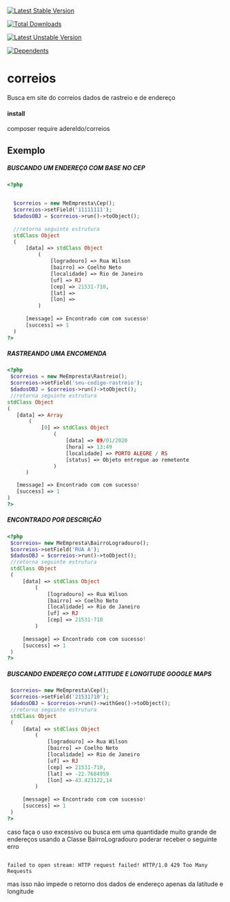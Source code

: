 
[![Latest Stable Version](https://poser.pugx.org/adereldo/correios/v)](//packagist.org/packages/adereldo/correios)

[![Total Downloads](https://poser.pugx.org/adereldo/correios/downloads)](//packagist.org/packages/adereldo/correios)

[![Latest Unstable Version](https://poser.pugx.org/adereldo/correios/v/unstable)](//packagist.org/packages/adereldo/correios)

[![Dependents](https://poser.pugx.org/adereldo/correios/dependents)](//packagist.org/packages/adereldo/correios)

# correios
Busca em site do correios dados de rastreio e de endereço

#### install
 composer require adereldo/correios
## Exemplo
##### BUSCANDO  UM ENDEREÇ0 COM BASE NO CEP
```PHP
<?php

 
  $correios = new MeEmpresta\Cep();
  $correios->setField('11111111');
  $dadosOBJ = $correios->run()->toObject();
  
  //retorna seguinte estrutura
  stdClass Object
  (
      [data] => stdClass Object
          (
              [logradouro] => Rua Wilson 
              [bairro] => Coelho Neto 
              [localidade] => Rio de Janeiro
              [uf] => RJ 
              [cep] => 21531-710,
              [lat] => 
              [lon] =>
          )
  
      [message] => Encontrado com com sucesso!
      [success] => 1
  )
?>
```

 ##### RASTREANDO UMA ENCOMENDA
 ```PHP
 <?php
  $correios = new MeEmpresta\Rastreio();
  $correios->setField('seu-codigo-rastreio');
  $dadosOBJ = $correios->run()->toObject();
  //retorna seguinte estrutura
stdClass Object
(
    [data] => Array
        (
            [0] => stdClass Object
                (
                    [data] => 09/01/2020
                    [hora] => 13:49
                    [localidade] => PORTO ALEGRE / RS
                    [status] => Objeto entregue ao remetente
                )
       )

    [message] => Encontrado com com sucesso!
    [success] => 1
)
?>
```

 ##### ENCONTRADO POR DESCRIÇÃO
 ```PHP
 <?php
  $correios= new MeEmpresta\BairroLogradouro();
  $correios->setField('RUA A');
  $dadosOBJ = $correios->run()->toObject();
  //retorna seguinte estrutura
  stdClass Object
  (
      [data] => stdClass Object
          (
              [logradouro] => Rua Wilson 
              [bairro] => Coelho Neto 
              [localidade] => Rio de Janeiro
              [uf] => RJ 
              [cep] => 21531-710
          )
  
      [message] => Encontrado com com sucesso!
      [success] => 1
  )
?>
```

 ##### BUSCANDO ENDEREÇO COM LATITUDE E LONGITUDE GOOGLE MAPS
 ```PHP
  $correios= new MeEmpresta\Cep();
  $correios->setField('21531710');
  $dadosOBJ = $correios->run()->withGeo()->toObject();
  //retorna seguinte estrutura
  stdClass Object
  (
      [data] => stdClass Object
          (
              [logradouro] => Rua Wilson 
              [bairro] => Coelho Neto 
              [localidade] => Rio de Janeiro
              [uf] => RJ 
              [cep] => 21531-710,
              [lat] => -22.7684959
              [lon] =>-43.423122,14
          )
  
      [message] => Encontrado com com sucesso!
      [success] => 1
  )
?>
```
<p>caso faça o uso excessivo ou busca em uma quantidade muito grande de endereços usando a Classe BairroLogradouro  poderar  receber o seguinte erro </p>
<code>
failed to open stream: HTTP request failed! HTTP/1.0 429 Too Many Requests
</code>
<p>
mas isso não impede o retorno dos dados de endereço apenas da latitude e longitude</p>


